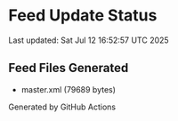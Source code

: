 # Feed Update Status
Last updated: Sat Jul 12 16:52:57 UTC 2025

## Feed Files Generated
- master.xml (79689 bytes)

Generated by GitHub Actions
